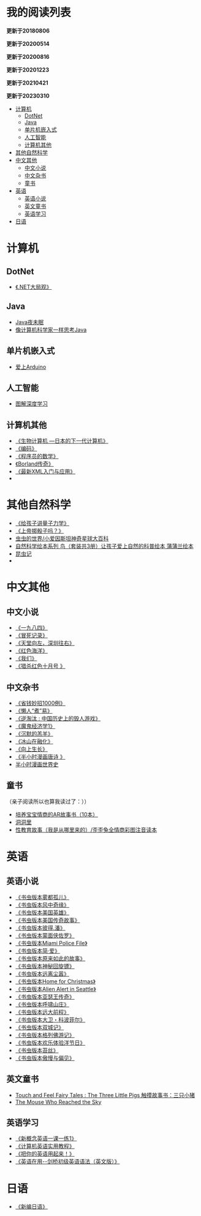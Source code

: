 <h1>我的阅读列表</h1>

**更新于20180806**

**更新于20200514**

**更新于20200816**

**更新于20201223**

**更新于20210421**

**更新于20230310**


* [计算机](https://github.com/xsliang/ReadList/blob/master/README.md#计算机)
	* [DotNet](https://github.com/xsliang/ReadList/blob/master/README.md#DotNet)
	* [Java](https://github.com/xsliang/ReadList/blob/master/README.md#Java)
	* [单片机嵌入式](https://github.com/xsliang/ReadList/blob/master/README.md#单片机嵌入式)
	* [人工智能](https://github.com/xsliang/ReadList/blob/master/README.md#人工智能)
	* [计算机其他](https://github.com/xsliang/ReadList/blob/master/README.md#计算机其他)
* [其他自然科学](https://github.com/xsliang/ReadList/blob/master/README.md#其他自然科学)
* [中文其他](https://github.com/xsliang/ReadList/blob/master/README.md#中文其他)
	* [中文小说](https://github.com/xsliang/ReadList/blob/master/README.md#中文小说)
	* [中文杂书](https://github.com/xsliang/ReadList/blob/master/README.md#中文杂书)
	* [童书](https://github.com/xsliang/ReadList/blob/master/README.md#童书)
* [英语](https://github.com/xsliang/ReadList/blob/master/README.md#英语)	
	* [英语小说](https://github.com/xsliang/ReadList/blob/master/README.md#英语小说)
	* [英文童书](https://github.com/xsliang/ReadList/blob/master/README.md#英文童书)
	* [英语学习](https://github.com/xsliang/ReadList/blob/master/README.md#英语学习)
* [日语](https://github.com/xsliang/ReadList/blob/master/README.md#日语)	

# 计算机
## DotNet
 * [《.NET大局观》](https://book.douban.com/subject/1933068/) 
 
## Java
 * [Java夜未眠](https://book.douban.com/subject/1106248/) 
 * [像计算机科学家一样思考Java](https://book.douban.com/subject/24744263/) 
 
## 单片机嵌入式
 * [爱上Arduino](https://book.douban.com/subject/6781677/)

## 人工智能
 * [图解深度学习](https://book.douban.com/subject/30221593/)

## 计算机其他
* [《生物计算机 —日本的下一代计算机》](https://book.douban.com/subject/4288595/) 
* [《编码》](https://book.douban.com/subject/4822685/)
* [《程序员的数学》](https://book.douban.com/subject/19949020/)
* [《Borland传奇》](https://book.douban.com/subject/1106304/)
* [《最新XML入门与应用》](https://book.douban.com/subject/1093242/)
* 
 
# 其他自然科学
 * [《给孩子讲量子力学》](https://book.douban.com/subject/26953160/) 
 * [《上帝掷骰子吗？》](https://book.douban.com/subject/6434486/) 
 * [虫虫的世界/小爱因斯坦神奇星球大百科](https://book.douban.com/subject/34803969/)
 * [自然科学绘本系列 鸟（套装共3册）让孩子爱上自然的科普绘本 蒲蒲兰绘本](https://book.douban.com/subject/30635554/)
 * [昆虫记](https://book.douban.com/subject/34436582/)
 * 

# 中文其他
## 中文小说
 * [《一九八四》](https://book.douban.com/subject/1858576/) 
 * [《冒死记录》](https://book.douban.com/subject/2216512/) 
 * [《天堂向左，深圳往右》](https://book.douban.com/subject/1048931/) 
 * [《红色海洋》](https://book.douban.com/subject/1198312/) 
 * [《我们》](https://book.douban.com/subject/25838428/) 
 * [《猎杀红色十月号 》](https://book.douban.com/subject/1074900/)

## 中文杂书
 * [《省钱妙招1000例》](https://book.douban.com/subject/2057948/)  
 * [《懒人“煮”易》](https://book.douban.com/subject/26703806/)   
 * [《逆淘汰 : 中国历史上的毁人游戏》](https://book.douban.com/subject/4259296/)  
 * [《魔鬼经济学1》](https://book.douban.com/subject/1676611/) 
 * [《沉默的羔羊》](https://book.douban.com/subject/21371465/) 
 * [《冰山在融化》](https://book.douban.com/subject/1861312/) 
 * [《向上生长》](https://book.douban.com/subject/35060315/)
 * [《半小时漫画唐诗 》](https://book.douban.com/subject/33441524/)
 * [半小时漫画世界史](https://book.douban.com/subject/30191803/)
 
## 童书
（亲子阅读所以也算我读过了：））
 * [培养宝宝情商的AR故事书（10本）](https://book.douban.com/subject/30766834/)
 * [洞洞里](https://book.douban.com/subject/27186751/)
 * [性教育故事（我是从哪里来的）/歪歪兔全情商彩图注音读本 ](https://book.douban.com/subject/31223755/)
 
# 英语
## 英语小说
 * [《书虫版本雾都孤儿》](https://book.douban.com/subject/1023295/) 
 * [《书虫版本风中奇缘》](https://book.douban.com/subject/1144247/) 
 * [《书虫版本美国英雄》](https://book.douban.com/subject/1144246/) 
 * [《书虫版本美国传奇故事》](https://book.douban.com/subject/1144245/) 
 * [《书虫版本彼得.潘》](https://book.douban.com/subject/1144243/) 
 * [《书虫版本蒙面侠佐罗》](https://book.douban.com/subject/1144244/) 
 * [《书虫版本Miami Police File》](https://book.douban.com/subject/6706669/) 
 * [《书虫版本简·爱》](https://book.douban.com/subject/1071293/) 
 * [《书虫版本原来如此的故事》](https://book.douban.com/subject/3204766/) 
 * [《书虫版本神秘回旋镖》](https://book.douban.com/subject/3204367/) 
 * [《书虫版本远离尘嚣》](https://book.douban.com/subject/1089732/) 
 * [《书虫版本Home for Christmas》](https://book.douban.com/subject/5502811/) 
 * [《书虫版本Alien Alert in Seattle》](https://book.douban.com/subject/5502810/) 
 * [《书虫版本亚瑟王传奇》](https://book.douban.com/subject/3204349/) 
 * [《书虫版本呼啸山庄》](https://book.douban.com/subject/1050609/) 
 * [《书虫版本远大前程》](https://book.douban.com/subject/1040887/) 
 * [《书虫版本大卫・科波菲尔》](https://book.douban.com/subject/1045184/) 
 * [《书虫版本双城记》](https://book.douban.com/subject/1057423/) 
 * [《书虫版本格列佛游记》](https://book.douban.com/subject/1077012/) 
 * [《书虫版本欢乐体验洋节日》](https://book.douban.com/subject/1144248/) 
 * [《书虫版本苔丝》](https://book.douban.com/subject/1000728/) 
 * [《书虫版本傲慢与偏见》](https://book.douban.com/subject/1089733/) 
## 英文童书
 * [Touch and Feel Fairy Tales : The Three Little Pigs 触摸故事书：三只小猪 ](https://book.douban.com/subject/4855673/)
 * [The Mouse Who Reached the Sky ](https://book.douban.com/subject/30543317/)
## 英语学习
 * [《新概念英语一课一练1》](https://book.douban.com/subject/4012894/) 
 * [《计算机英语实用教程》](https://book.douban.com/subject/1239165/) 
 * [《把你的英语用起来！》](https://book.douban.com/subject/3748247/) 
 * [《英语在用--剑桥初级英语语法（英文版）》](https://book.douban.com/subject/1228955/) 

# 日语
 * [《新编日语》](https://book.douban.com/subject/1103744/) 
